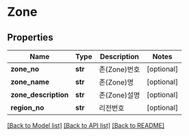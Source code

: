 # Zone

## Properties
Name | Type | Description | Notes
------------ | ------------- | ------------- | -------------
**zone_no** | **str** | 존(Zone)번호 | [optional] 
**zone_name** | **str** | 존(Zone)명 | [optional] 
**zone_description** | **str** | 존(Zone)설명 | [optional] 
**region_no** | **str** | 리전번호 | [optional] 

[[Back to Model list]](../README.md#documentation-for-models) [[Back to API list]](../README.md#documentation-for-api-endpoints) [[Back to README]](../README.md)



